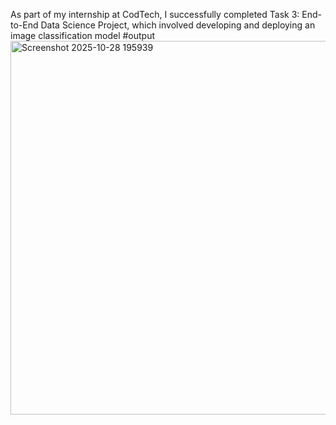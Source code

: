 As part of my internship at CodTech, I successfully completed Task 3: End-to-End Data Science Project, which involved developing and deploying an image classification model
#output
<img width="614" height="598" alt="Screenshot 2025-10-28 195939" src="https://github.com/user-attachments/assets/7727eca5-3f9d-4a12-9a49-6d790fe7c65d" />

